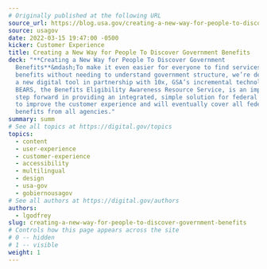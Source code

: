 ```yaml
---
# Originally published at the following URL
source_url: https://blog.usa.gov/creating-a-new-way-for-people-to-discover-government-benefits
source: usagov
date: 2022-03-15 19:47:00 -0500
kicker: Customer Experience
title: Creating a New Way for People To Discover Government Benefits
deck: "**Creating a New Way for People To Discover Government
  Benefits**&mdash;To make it even easier for everyone to find services and
  benefits without needing to understand government structure, we’re developing
  a new digital tool in partnership with 10x, GSA’s incremental technology fund.
  BEARS, the Benefits Eligibility Awareness Resource Service, is an important
  step forward in providing an integrated, simple solution for federal benefits
  to improve the customer experience and will eventually cover all federal
  benefits from all agencies."
summary: summ
# See all topics at https://digital.gov/topics
topics:
  - content
  - user-experience
  - customer-experience
  - accessibility
  - multilingual
  - design
  - usa-gov
  - gobiernousagov
# See all authors at https://digital.gov/authors
authors:
  - lgodfrey
slug: creating-a-new-way-for-people-to-discover-government-benefits
# Controls how this page appears across the site
# 0 -- hidden
# 1 -- visible
weight: 1
---
```


